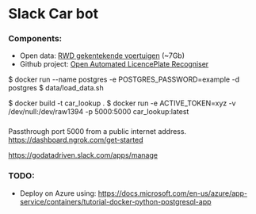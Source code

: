 # Slack Car bot

### Components:
- Open data: [RWD gekentekende voertuigen](https://opendata.rdw.nl/Voertuigen/Open-Data-RDW-Gekentekende_voertuigen/m9d7-ebf2) (~7Gb)
- Github project: [Open Automated LicencePlate Recogniser](https://github.com/openalpr/openalpr)


$ docker run --name postgres -e POSTGRES_PASSWORD=example -d postgres
$ data/load_data.sh

$ docker build -t car_lookup .
$ docker run -e ACTIVE_TOKEN=xyz -v /dev/null:/dev/raw1394 -p 5000:5000 car_lookup:latest


### 
Passthrough port 5000 from a public internet address.
https://dashboard.ngrok.com/get-started

https://godatadriven.slack.com/apps/manage

### TODO:
 - Deploy on Azure using: https://docs.microsoft.com/en-us/azure/app-service/containers/tutorial-docker-python-postgresql-app
 